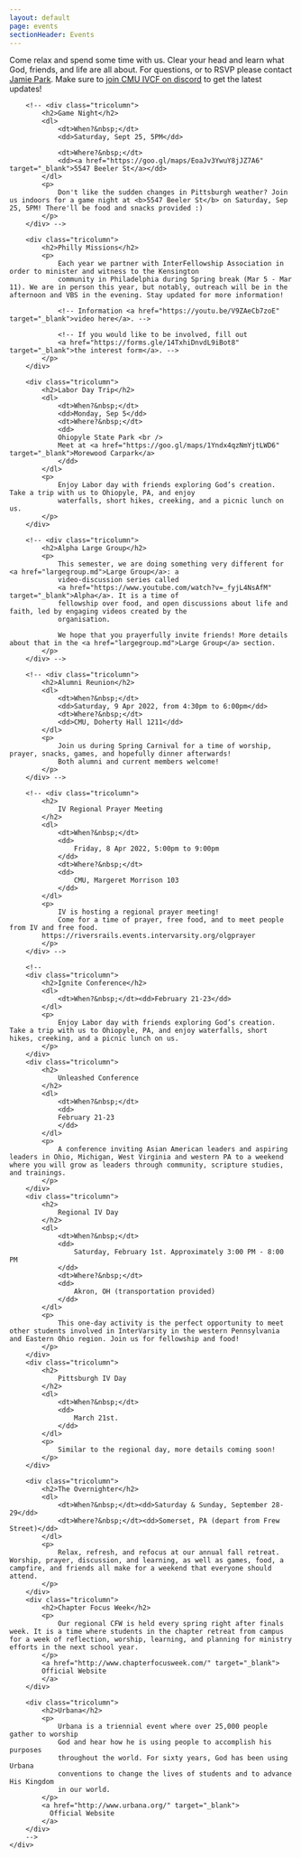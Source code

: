 ```yaml
---
layout: default
page: events
sectionHeader: Events
---
```


<p>
Come relax and spend some time with us. Clear your head and learn what God, friends, and life are all about. For questions, or to RSVP please contact <a href="mailto:jamiepark@cmu.edu">Jamie Park</a>. Make sure to <a href="https://discord.gg/Af8Y8Zn" target="_blank">join CMU IVCF on discord</a> to get the latest updates!
</p>
<div class="content-events">
	<div class="cogs">
		<!-- <div class="tricolumn">
			<h2>Orientation Week Meet &amp; Greet</h2>
			<dl>
				<dt>When?&nbsp;</dt>
				<dd>Saturday, August 28 at 5:00PM EDT</dd>
			</dl>
			<dl>
				<dt>Where?&nbsp;</dt>
				<dd>Danforth Lounge (UC 2nd Floor)</dd>
			</dl>
			<p>
				IVCF warmly welcomes all freshmen to CMU, and hope that you will be able to grow in faith and experience godly
				community here. Join us for a time of worship, fellowship and food, and learn a bit more about IVCF and who we
				are!
			</p>
		</div> -->

		<!-- <div class="tricolumn">
			<h2>Game Night</h2>
			<dl>
				<dt>When?&nbsp;</dt>
				<dd>Saturday, Sept 25, 5PM</dd>

				<dt>Where?&nbsp;</dt>
				<dd><a href="https://goo.gl/maps/EoaJv3YwuY8jJZ7A6" target="_blank">5547 Beeler St</a></dd>
			</dl>
			<p>
				Don't like the sudden changes in Pittsburgh weather? Join us indoors for a game night at <b>5547 Beeler St</b> on Saturday, Sep 25, 5PM! There'll be food and snacks provided :)
			</p>
		</div> -->

		<div class="tricolumn">
			<h2>Philly Missions</h2>
			<p>
				Each year we partner with InterFellowship Association in order to minister and witness to the Kensington
				community in Philadelphia during Spring break (Mar 5 - Mar 11). We are in person this year, but notably, outreach will be in the afternoon and VBS in the evening. Stay updated for more information!
				
				<!-- Information <a href="https://youtu.be/V9ZAeCb7zoE" target="_blank">video here</a>. -->

				<!-- If you would like to be involved, fill out
				<a href="https://forms.gle/14TxhiDnvdL9iBot8" target="_blank">the interest form</a>. -->
			</p>
		</div>

		<div class="tricolumn">
			<h2>Labor Day Trip</h2>
			<dl>
				<dt>When?&nbsp;</dt>
				<dd>Monday, Sep 5</dd>
				<dt>Where?&nbsp;</dt>
				<dd>
				Ohiopyle State Park <br />
				Meet at <a href="https://goo.gl/maps/1Yndx4qzNmYjtLWD6" target="_blank">Morewood Carpark</a>
				</dd>
			</dl>
			<p>
				Enjoy Labor day with friends exploring God’s creation. Take a trip with us to Ohiopyle, PA, and enjoy
				waterfalls, short hikes, creeking, and a picnic lunch on us.
			</p>
		</div>

		<!-- <div class="tricolumn">
		    <h2>Alpha Large Group</h2>
		    <p>
		        This semester, we are doing something very different for <a href="largegroup.md">Large Group</a>: a
		        video-discussion series called
		        <a href="https://www.youtube.com/watch?v=_fyjL4NsAfM" target="_blank">Alpha</a>. It is a time of
		        fellowship over food, and open discussions about life and faith, led by engaging videos created by the
		        organisation.

				We hope that you prayerfully invite friends! More details about that in the <a href="largegroup.md">Large Group</a> section.
		    </p>
		</div> -->

		<!-- <div class="tricolumn">
			<h2>Alumni Reunion</h2>
			<dl>
				<dt>When?&nbsp;</dt>
				<dd>Saturday, 9 Apr 2022, from 4:30pm to 6:00pm</dd>
				<dt>Where?&nbsp;</dt>
				<dd>CMU, Doherty Hall 1211</dd>
			</dl>
			<p>
				Join us during Spring Carnival for a time of worship, prayer, snacks, games, and hopefully dinner afterwards!
				Both alumni and current members welcome!
			</p>
		</div> -->

		<!-- <div class="tricolumn">
			<h2>
				IV Regional Prayer Meeting
			</h2>
			<dl>
				<dt>When?&nbsp;</dt>
				<dd>
					Friday, 8 Apr 2022, 5:00pm to 9:00pm
				</dd>
				<dt>Where?&nbsp;</dt>
				<dd>
					CMU, Margeret Morrison 103
				</dd>
			</dl>
			<p>
				IV is hosting a regional prayer meeting!
			    Come for a time of prayer, free food, and to meet people from IV and free food.
			https://riversrails.events.intervarsity.org/olgprayer
			</p>
		</div> -->

		<!--
		<div class="tricolumn">
			<h2>Ignite Conference</h2>
			<dl>
				<dt>When?&nbsp;</dt><dd>February 21-23</dd>
			</dl>
			<p>
				Enjoy Labor day with friends exploring God’s creation. Take a trip with us to Ohiopyle, PA, and enjoy waterfalls, short hikes, creeking, and a picnic lunch on us.
			</p>
		</div>
		<div class="tricolumn">
			<h2>
				Unleashed Conference
			</h2>
			<dl>
				<dt>When?&nbsp;</dt>
				<dd>
				February 21-23
				</dd>
			</dl>
			<p>
				A conference inviting Asian American leaders and aspiring leaders in Ohio, Michigan, West Virginia and western PA to a weekend where you will grow as leaders through community, scripture studies, and trainings.
			</p>
		</div>
		<div class="tricolumn">
			<h2>
				Regional IV Day
			</h2>
			<dl>
				<dt>When?&nbsp;</dt>
				<dd>
					Saturday, February 1st. Approximately 3:00 PM - 8:00 PM
				</dd>
				<dt>Where?&nbsp;</dt>
				<dd>
					Akron, OH (transportation provided)
				</dd>
			</dl>
			<p>
				This one-day activity is the perfect opportunity to meet other students involved in InterVarsity in the western Pennsylvania and Eastern Ohio region. Join us for fellowship and food!
			</p>
		</div>
		<div class="tricolumn">
			<h2>
				Pittsburgh IV Day
			</h2>
			<dl>
				<dt>When?&nbsp;</dt>
				<dd>
					March 21st.
				</dd>
			</dl>
			<p>
				Similar to the regional day, more details coming soon!
			</p>
		</div>

		<div class="tricolumn">
			<h2>The Overnighter</h2>
			<dl>
				<dt>When?&nbsp;</dt><dd>Saturday & Sunday, September 28-29</dd>
				<dt>Where?&nbsp;</dt><dd>Somerset, PA (depart from Frew Street)</dd>
			</dl>
			<p>
				Relax, refresh, and refocus at our annual fall retreat. Worship, prayer, discussion, and learning, as well as games, food, a campfire, and friends all make for a weekend that everyone should attend.
			</p>
		</div>
		<div class="tricolumn">
			<h2>Chapter Focus Week</h2>
			<p>
				Our regional CFW is held every spring right after finals week. It is a time where students in the chapter retreat from campus for a week of reflection, worship, learning, and planning for ministry efforts in the next school year.
			</p>
			<a href="http://www.chapterfocusweek.com/" target="_blank">
			Official Website
			</a>
		</div>

		<div class="tricolumn">
			<h2>Urbana</h2>
			<p>
				Urbana is a triennial event where over 25,000 people gather to worship
				God and hear how he is using people to accomplish his purposes
				throughout the world. For sixty years, God has been using Urbana
				conventions to change the lives of students and to advance His Kingdom
				in our world.
			</p>
			<a href="http://www.urbana.org/" target="_blank">
			  Official Website
			</a>
		</div>
		-->
	</div>
</div>
